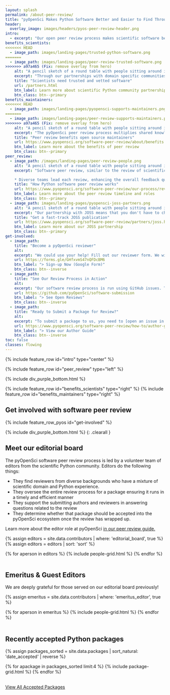 ```yaml
---
layout: splash
permalink: /about-peer-review/
title: "pyOpenSci Makes Python Software Better and Easier to Find Through Peer Review"
header:
  overlay_image: images/headers/pyos-peer-review-header.png
intro:
  - excerpt: "Our open peer review process makes scientific software better and easier to discover. [Check out our accepted packages.](https://www.pyopensci.org/python-packages.html)"
benefits_scientists:
<<<<<<< HEAD
  - image_path: images/landing-pages/trusted-python-software.png
=======
  - image_path: images/landing-pages/peer-review-trusted-software.png
>>>>>>> a97a465 (Fix: remove overlay from hero)
    alt: "A pencil sketch of a round table with people sitting around it from different backgrounds working on laptops and also writing together."
    excerpt: "Through our partnerships with domain specific communities our catalog of trusted tools for scientists across domains continues to grow."
    title: "Scientists need trusted and vetted software"
    url: /partners.html
    btn_label: Learn more about scientific Python community partnerships
    btn_class: btn--primary
benefits_maintainers:
<<<<<<< HEAD
  - image_path: images/landing-pages/pyopensci-supports-maintainers.png
=======
  - image_path: images/landing-pages/peer-review-supports-maintainers.png
>>>>>>> a97a465 (Fix: remove overlay from hero)
    alt: "A pencil sketch of a round table with people sitting around it from different backgrounds working on laptops and also writing together."
    excerpt: "The pyOpenSci peer review process multiplies shared knowledge, making it easier for Pythonistas of all levels to accomplish challenging tasks, such as navigating the Python packaging ecosystem, with relative ease. And our diverse community supports scientific package maintainers in their efforts to develop and build robust software."
    title: "Peer review benefits open source maintainers"
    url: https://www.pyopensci.org/software-peer-review/about/benefits.html
    btn_label: Learn more about the benefits of peer review
    btn_class: btn--primary
peer_review:
  - image_path: /images/landing-pages/peer-review-people.png
    alt: "A pencil sketch of a round table with people sitting around it from different backgrounds working on laptops and also writing together."
    excerpt: "Software peer review, similar to the review of scientific papers, is a process where scientists vet software code, documentation and infrastructure. pyOpenSci leads an [open peer review process](https://www.pyopensci.org/software-peer-review/our-process/how-review-works.html) run by a community of dedicated volunteers. Reviews are supportive and fully transparent with the shared goal of improving the quality, usability and maintainability of the software that is driving open science.

    * Diverse teams lead each review, enhancing the overall feedback quality."
    title: "How Python software peer review works"
    url: https://www.pyopensci.org/software-peer-review/our-process/review-timeline.html
    btn_label: Learn more about the peer review timeline and roles
    btn_class: btn--primary
  - image_path: images/landing-pages/pyopensci-joss-partners.png
    alt: "A pencil sketch of a round table with people sitting around it from different backgrounds working on laptops and also writing together."
    excerpt: "Our partnership with JOSS means that you don't have to choose between pyOpenSci and JOSS. Simply submit your package to pyOS for review. If your package is accepted and in scope for JOSS, it will be fast-tracked through JOSS' review process. "
    title: "Get a fast-track JOSS publication"
    url: https://www.pyopensci.org/software-peer-review/partners/joss.html
    btn_label: Learn more about our JOSS partnership
    btn_class: btn--primary
get-involved:
  - image_path:
    title: "Become a pyOpenSci reviewer"
    alt:
    excerpt: "We could use your help! Fill out our reviewer form. We will contact you if we have a package that we need reviewers for. It's OK if you've never reviewed a package before! We'll walk you through it."
    url: https://forms.gle/GHfxvmS47nQFDcBM6
    btn_label: "> Sign-up Now (Google Form)"
    btn_class: btn--inverse
  - image_path:
    title: "See Our Review Process in Action"
    alt:
    excerpt: "Our software review process is run using GitHub issues. This means that anyone can check in on any part of any review and read all of the conversation. Check it out."
    url: https://github.com/pyOpenSci/software-submission
    btn_label: "> See Open Reviews"
    btn_class: btn--inverse
  - image_path:
    title: "Ready to Submit a Package for Review?"
    alt:
    excerpt: "To submit a package to us, you need to [open an issue in our peer review GitHub repository](https://github.com/pyOpenSci/software-submission/issues/new/choose). Learn about the steps to submit a package for open peer review in our guidebook."
    url: https://www.pyopensci.org/software-peer-review/how-to/author-guide.html
    btn_label: "> View our Author Guide"
    btn_class: btn--inverse
toc: false
classes: flowing
---
```



{% include feature_row id="intro" type="center" %}


<div class="pyos-section purple">
<div class="content" markdown="1">

{% include feature_row id="peer_review" type="left" %}

</div>
</div>

{% include div_purple_bottom.html  %}


<div class="pyos-section" markdown="1">
<div class="content" markdown="1">

{% include feature_row id="benefits_scientists" type="right" %}
{% include feature_row id="benefits_maintainers" type="right" %}


</div>
</div>

<!-- {% include div_purple_top.html  %} -->

<div class="pyos-section purple">
<div class="content" markdown="1">

## Get involved with software peer review

{% include feature_row_pyos id="get-involved" %}


</div>
</div>

{% include div_purple_bottom.html  %}
{: .clearall }

<div class="content noimage" markdown="1">

## Meet our editorial board

The pyOpenSci software peer review process is led by a volunteer team of
editors from the scientific Python community. Editors do the following things:

* They find reviewers from diverse backgrounds who have a mixture of scientific domain and Python experience.
* They oversee the entire review process for a package ensuring it runs in a timely and efficient manner
* They support the submitting authors and reviewers in answering questions related to the review
* They determine whether that package should be accepted into the pyOpenSci ecosystem once the review has wrapped up.

Learn more about the
editor role at pyOpenSci [in our peer review guide.](https://www.pyopensci.org/software-peer-review/how-to/editors-guide.html)

{% assign editors = site.data.contributors | where: 'editorial_board', true  %}
{% assign editors = editors | sort: 'sort'  %}

<div class="grid">
{% for aperson in editors %}
    {% include people-grid.html  %}
{% endfor %}


</div>

<br clear="both">

## Emeritus & Guest Editors

We are deeply grateful for those served on our editorial board previously!

{% assign emeritus = site.data.contributors | where: 'emeritus_editor', true  %}

<div class="grid">
{% for aperson in emeritus %}
    {% include people-grid.html  %}
{% endfor %}
</div>

<br clear="both">
</div>


<div class="content">
<div class="feature__wrapper">
<h2> Recently accepted Python packages</h2>

{% assign packages_sorted = site.data.packages | sort_natural: 'date_accepted' | reverse %}

<div class="grid">
  {% for apackage in packages_sorted limit:4 %}
    {% include package-grid.html %}
  {% endfor %}
</div>

<br clear="both">

<a href="/python-packages/" class="btn btn--info">View All Accepted Packages <i class="fa fa-4 fa-arrow-circle-right" aria-hidden="true"></i></a>

</div>

</div>
